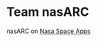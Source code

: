 # Team nasARC

nasARC on [Nasa Space Apps](https://www.spaceappschallenge.org/2025/find-a-team/arc15/)
